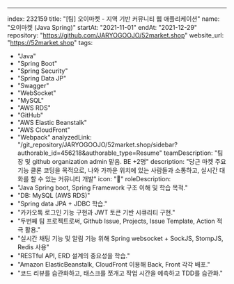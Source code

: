 ---
index:  232159
title: "[팀] 오이마켓 - 지역 기반 커뮤니티 웹 애플리케이션"
name: "오이마켓 (Java Spring)"
startAt: "2021-11-01"
endAt: "2021-12-29"
repository: "https://github.com/JARYOGOOJO/52market.shop"
website_url: "https://52market.shop"
tags: 
  - "Java" 
  - "Spring Boot" 
  - "Spring Security" 
  - "Spring Data JP" 
  - "Swagger" 
  - "WebSocket" 
  - "MySQL" 
  - "AWS RDS" 
  - "GitHub" 
  - "AWS Elastic Beanstalk" 
  - "AWS CloudFront" 
  - "Webpack"
analyzedLink: "/git_repository/JARYOGOOJO/52market.shop/sidebar?authorable_id=456218&authorable_type=Resume"
teamDescription: "팀장 및 github organization admin 맡음. BE +2명"
description: "당근 마켓 주요 기능 클론 코딩을 목적으로, 나와 가까운 위치에 있는 사람들과 소통하고, 실시간 대화를 할 수 있는 커뮤니티 개발"
icon: "🥒"
roleDescription:
  - "Java Spring boot, Spring Framework 구조 이해 및 학습 목적."
  - "DB: MySQL (AWS RDS)"
  - "Spring data JPA + JDBC 학습."
  - "카카오톡 로그인 기능 구현과 JWT 토큰 기반 시큐리티 구현."
  - "두번째 팀 프로젝트로써, Github Issue, Projects, Issue Template, Action 적극 활용."
  - "실시간 채팅 기능 및 알림 기능 위해 Spring websocket + SockJS, StompJS, Redis 사용"
  - "RESTful API, ERD 설계의 중요성을 학습."
  - "Amazon ElasticBeanstalk, CloudFront 이용해 Back, Front 각각 배포."
  - "코드 리뷰를 습관화하고, 태스크를 쪼개고 작업 시간을 예측하고 TDD를 습관화."
